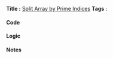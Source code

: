 **Title :** [Split Array by Prime Indices](https://leetcode.com/problems/split-array-by-prime-indices/)
**Tags** : 

#### Code
#### Logic
#### Notes




